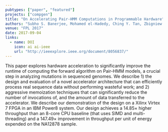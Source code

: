 ```yaml
---
pubtypes: ["paper", "featured"]
projects: ["compgen"]
title: "On Accelerating Pair-HMM Computations in Programmable Hardware"
authors: "Subho S. Banerjee, Mohamed el-Hadedy, Ching Y. Tan, Zbigniew T. Kalbarczyk, Steve Lumetta and Ravishankar K. Iyer"
venue: "FPL 2017"
date: 2017-09-04
links:
  - name: DOI
    icon: ai ai-ieee
    url: "http://ieeexplore.ieee.org/document/8056837/"
---
```


This paper explores hardware acceleration to significantly improve the runtime of computing the
forward algorithm on Pair-HMM models, a crucial step in analyzing mutations in sequenced genomes. We
describe 1) the design and evaluation of a novel accelerator architecture that can efficiently
process real sequence data without performing wasteful work; and 2) aggressive memoization
techniques that can significantly reduce the number of invocations of, and the amount of data
transferred to the accelerator. We describe our demonstration of the design on a Xilinx Virtex 7
FPGA in an IBM Power8 system. Our design achieves a 14.85× higher throughput than an 8-core CPU
baseline (that uses SIMD and multi-threading) and a 147.49× improvement in throughput per unit of
energy expended on the NA12878 sample.
